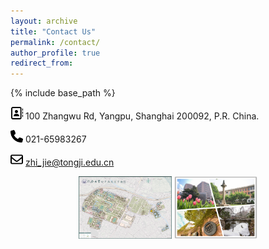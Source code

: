 ```yaml
---
layout: archive
title: "Contact Us"
permalink: /contact/
author_profile: true
redirect_from:
---
```


{% include base_path %}

<img src="../images/address-book-regular.svg" width="20" height="20">  100 Zhangwu Rd, Yangpu, Shanghai 200092, P.R. China. 

<img src="../images/phone-solid.svg" width="20" height="20"> 021-65983267

<img src="../images/envelope-regular.svg" width="20" height="20"> zhi_jie@tongji.edu.cn

<p align = "center">
<img src="../images/location.png" height="100">
<img src="../images/campus.png" height="100">
</p>
